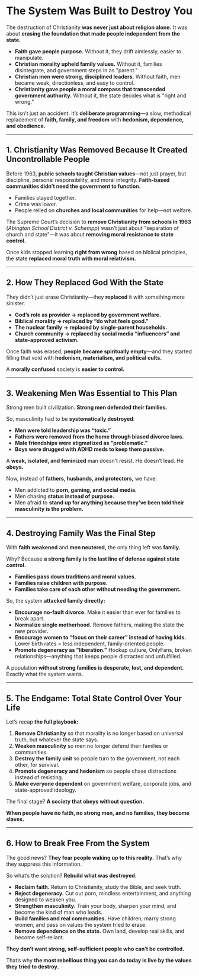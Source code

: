 # The System Was Built to Destroy You  

The destruction of Christianity **was never just about religion alone.** It was about **erasing the foundation that made people independent from the state.**  

- **Faith gave people purpose.** Without it, they drift aimlessly, easier to manipulate.  
- **Christian morality upheld family values.** Without it, families disintegrate, and government steps in as "parent."  
- **Christian men were strong, disciplined leaders.** Without faith, men became weak, directionless, and easy to control.  
- **Christianity gave people a moral compass that transcended government authority.** Without it, the state decides what is "right and wrong."  

This isn’t just an accident. It’s **deliberate programming**—a slow, methodical replacement of **faith, family, and freedom** with **hedonism, dependence, and obedience.**  

---

## **1. Christianity Was Removed Because It Created Uncontrollable People**  

Before 1963, **public schools taught Christian values**—not just prayer, but discipline, personal responsibility, and moral integrity. **Faith-based communities didn’t need the government to function.**  

- Families stayed together.  
- Crime was lower.  
- People relied on **churches and local communities** for help—not welfare.  

The Supreme Court’s decision to **remove Christianity from schools in 1963** (*Abington School District v. Schempp*) wasn’t just about "separation of church and state"—it was about **removing moral resistance to state control.**  

Once kids stopped learning **right from wrong** based on biblical principles, the state **replaced moral truth with moral relativism.**  

---

## **2. How They Replaced God With the State**  

They didn’t just erase Christianity—they **replaced** it with something more sinister.  

- **God’s role as provider → replaced by government welfare.**  
- **Biblical morality → replaced by “do what feels good.”**  
- **The nuclear family → replaced by single-parent households.**  
- **Church community → replaced by social media “influencers” and state-approved activism.**  

Once faith was erased, **people became spiritually empty**—and they started filling that void with **hedonism, materialism, and political cults.**  

A **morally confused** society is **easier to control.**  

---

## **3. Weakening Men Was Essential to This Plan**  

Strong men built civilization. **Strong men defended their families.**  

So, masculinity had to be **systematically destroyed**:  

- **Men were told leadership was “toxic.”**  
- **Fathers were removed from the home through biased divorce laws.**  
- **Male friendships were stigmatized as “problematic.”**  
- **Boys were drugged with ADHD meds to keep them passive.**  

A **weak, isolated, and feminized** man doesn’t resist. He doesn’t lead. He **obeys.**  

Now, instead of **fathers, husbands, and protectors,** we have:  

- Men addicted to **porn, gaming, and social media.**  
- Men chasing **status instead of purpose.**  
- Men afraid to **stand up for anything because they’ve been told their masculinity is the problem.**  

---

## **4. Destroying Family Was the Final Step**  

With **faith weakened** and **men neutered,** the only thing left was **family.**  

Why? Because **a strong family is the last line of defense against state control.**  

- **Families pass down traditions and moral values.**  
- **Families raise children with purpose.**  
- **Families take care of each other without needing the government.**  

So, the system **attacked family directly:**  

- **Encourage no-fault divorce.** Make it easier than ever for families to break apart.  
- **Normalize single motherhood.** Remove fathers, making the state the new provider.  
- **Encourage women to “focus on their career” instead of having kids.** Lower birth rates = less independent, family-oriented people.  
- **Promote degeneracy as "liberation."** Hookup culture, OnlyFans, broken relationships—anything that keeps people distracted and unfulfilled.  

A population **without strong families is desperate, lost, and dependent.** Exactly what the system wants.  

---

## **5. The Endgame: Total State Control Over Your Life**  

Let’s recap **the full playbook:**  

1. **Remove Christianity** so that morality is no longer based on universal truth, but whatever the state says.  
2. **Weaken masculinity** so men no longer defend their families or communities.  
3. **Destroy the family unit** so people turn to the government, not each other, for survival.  
4. **Promote degeneracy and hedonism** so people chase distractions instead of resisting.  
5. **Make everyone dependent** on government welfare, corporate jobs, and state-approved ideology.  

The final stage? **A society that obeys without question.**  

**When people have no faith, no strong men, and no families, they become slaves.**  

---

## **6. How to Break Free From the System**  

The good news? **They fear people waking up to this reality.** That’s why they suppress this information.  

So what’s the solution? **Rebuild what was destroyed.**  

- **Reclaim faith.** Return to Christianity, study the Bible, and seek truth.  
- **Reject degeneracy.** Cut out porn, mindless entertainment, and anything designed to weaken you.  
- **Strengthen masculinity.** Train your body, sharpen your mind, and become the kind of man who leads.  
- **Build families and real communities.** Have children, marry strong women, and pass on values the system tried to erase.  
- **Remove dependence on the state.** Own land, develop real skills, and become self-reliant.  

**They don’t want strong, self-sufficient people who can’t be controlled.**  

That’s why **the most rebellious thing you can do today is live by the values they tried to destroy.**
